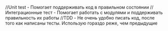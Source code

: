 //Unit test - Помогает поддерживать код в правильном состоянии
//Интеграционные тест - Помогает работать с модулями и поддерживать правильность их работы
//TDD - Не очень удобно писать код, после того как написаны тесты. Использую гораздо реже, чем предыдущие
